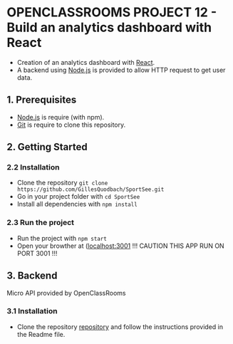 # OPENCLASSROOMS PROJECT 12 - Build an analytics dashboard with React

- Creation of an analytics dashboard with [React](https://reactjs.org/).
- A backend using [Node.js](https://nodejs.org/en/) is provided to allow HTTP request to get user data.

## 1. Prerequisites

- [Node.js](https://nodejs.org/en/) is require (with npm).
- [Git](https://git-scm.com/) is require to clone this repository.

## 2. Getting Started

### 2.2 Installation

- Clone the repository `git clone https://github.com/GillesQuodbach/SportSee.git`
- Go in your project folder with `cd SportSee`
- Install all dependencies with `npm install`

### 2.3 Run the project

- Run the project with `npm start`
- Open your browther at ([localhost:3001](http://localhost:3001/)
  !!! CAUTION THIS APP RUN ON PORT 3001 !!!

## 3. Backend

Micro API provided by OpenClassRooms

### 3.1 Installation

- Clone the repository [repository](https://github.com/OpenClassrooms-Student-Center/P9-front-end-dashboard) and follow the instructions provided in the Readme file.
